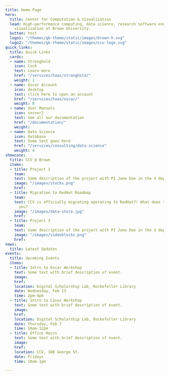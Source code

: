 ```yaml
---
title: Home Page
hero:
  title: Center for Computation & Visualization
  lead: High-performance computing, data science, research software engineering, and
    visualization at Brown University.
  button: test
  logo1: "/themes/gb-theme/static/images/brown-h.svg"
  logo2: "/themes/gb-theme/static/images/ccv-logo.svg"
quick_links:
  title: Quick Links
  cards:
  - name: Stronghold
    icon: lock
    text: Learn more
    href: "/services/haas/stronghold/"
    weight: 1
  - name: Oscar Account
    icon: desktop
    text: click here to open an account
    href: "/services/haas/oscar/"
    weight: 0
  - name: User Manuals
    icon: server2
    text: See all our documentation
    href: "/documentation/"
    weight:
  - name: Data Science
    icon: database
    text: Some text goes here
    href: "/services/consulting/data-science"
    weight: 4
showcase:
  title: CCV @ Brown
  items:
  - title: Project 1
    team:
    text: Some description of the project with PI Jane Doe in the X department.
    image: "/images/stocks.png"
    href:
  - title: Migration to RedHat Roadmap
    team:
    text: CCV is officially migrating operating to RedHat7! What does this mean for
      you?
    image: "/images/data-store.jpg"
    href:
  - title: Project 3
    team:
    text: Some description of the project with PI Jane Doe in the X department.
    image: "/images/videoblocks.png"
    href:
news:
  title: Latest Updates
events:
  title: Upcoming Events
  items:
  - title: Intro to Oscar Workshop
    text: Some text with brief description of event.
    image:
    href:
    location: Digital Scholarship Lab, Rockefeller Library
    date: Wednesday, Feb 13
    time: 2pm-4pm
  - title: Intro to Linux Workshop
    text: Some text with brief description of event.
    image:
    href:
    location: Digital Scholarship Lab, Rockefeller Library
    date: Thursday, Feb 7
    time: 10am-12pm
  - title: Office Hours
    text: Some text with brief description of event.
    image:
    href:
    location: CCV, 180 George St.
    date: Fridays
    time: 10am-1pm

---
```

